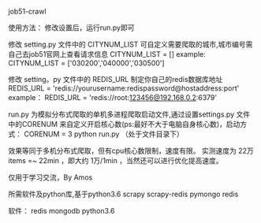 job51-crawl

使用方法：
修改设置后，运行run.py即可

修改 setting.py 文件中的 CITYNUM_LIST 可自定义需要爬取的城市,城市编号需自己去job51官网上查看请求信息
 CITYNUM_LIST = []
 example:
 CITYNUM_LIST = ['030200','040000','030500']


修改 setting。py 文件中的 REDIS_URL 制定你自己的redis数据库地址
 REDIS_URL = 'redis://yourusername:redispassword@hostaddress:port'
 example：
 REDIS_URL = 'redis://root:123456@192.168.0.2:6379'


run.py 为模拟分布式爬取的单机多进程爬取启动文件,通过设置settings.py 文件中的CORENUM 来自定义开启核心数(ps:最好不大于电脑自身核心数)，启动方式：
 CORENUM = 3
 python run.py （处于文件目录下）


 效果等同于多机分布式爬取，但有cpu核心数限制，速度有限。
 实测速度为 22万items =~ 22min  ，即大约 1万/1min ，当然还可以进行优化提高速度。


 仅用于学习交流，By Amos


 所需软件及python库,基于python3.6
scrapy
scrapy-redis
pymongo
redis

软件：
redis
mongodb
python3.6




